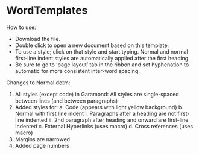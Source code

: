 # WordTemplates
How to use:
-	Download the file.
-	Double click to open a new document based on this template. 
-	To use a style; click on that style and start typing. Normal and normal first-line indent styles are automatically applied after the first heading.
-	Be sure to go to ‘page layout’ tab in the ribbon and set hyphenation to automatic for more consistent inter-word spacing.

Changes to Normal.dotm:
1.	All styles (except code) in Garamond: All styles are single-spaced between lines (and between paragraphs)
2.	Added styles for:
  a.	Code (appears with light yellow background)
  b.	Normal with first line indent
    i.	Paragraphs after a heading are not first-line indented
    ii.	2nd paragraph after heading and onward are first-line indented
  c.	External Hyperlinks (uses macro)
  d.	Cross references (uses macro)
3.	Margins are narrowed
4.	Added page numbers
